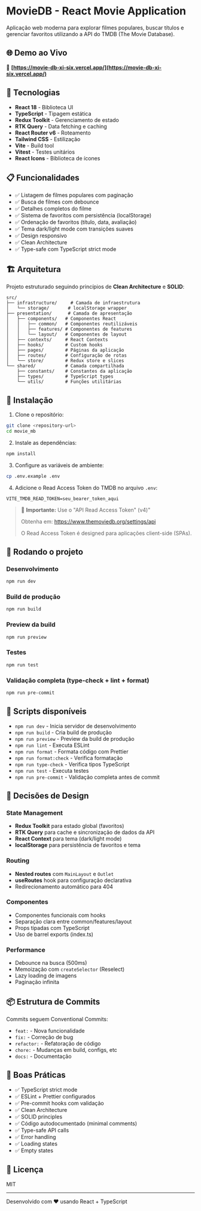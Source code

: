 # MovieDB - React Movie Application

Aplicação web moderna para explorar filmes populares, buscar títulos e gerenciar favoritos utilizando a API do TMDB (The Movie Database).

## 🌐 Demo ao Vivo

🔗 **[https://movie-db-xi-six.vercel.app/](https://movie-db-xi-six.vercel.app/)**

## 🚀 Tecnologias

- **React 18** - Biblioteca UI
- **TypeScript** - Tipagem estática
- **Redux Toolkit** - Gerenciamento de estado
- **RTK Query** - Data fetching e caching
- **React Router v6** - Roteamento
- **Tailwind CSS** - Estilização
- **Vite** - Build tool
- **Vitest** - Testes unitários
- **React Icons** - Biblioteca de ícones

## 📋 Funcionalidades

- ✅ Listagem de filmes populares com paginação
- ✅ Busca de filmes com debounce
- ✅ Detalhes completos do filme
- ✅ Sistema de favoritos com persistência (localStorage)
- ✅ Ordenação de favoritos (título, data, avaliação)
- ✅ Tema dark/light mode com transições suaves
- ✅ Design responsivo
- ✅ Clean Architecture
- ✅ Type-safe com TypeScript strict mode

## 🏗️ Arquitetura

Projeto estruturado seguindo princípios de **Clean Architecture** e **SOLID**:

```
src/
├── infrastructure/     # Camada de infraestrutura
│   └── storage/       # localStorage wrapper
├── presentation/      # Camada de apresentação
│   ├── components/   # Componentes React
│   │   ├── common/   # Componentes reutilizáveis
│   │   ├── features/ # Componentes de features
│   │   └── layout/   # Componentes de layout
│   ├── contexts/     # React Contexts
│   ├── hooks/        # Custom hooks
│   ├── pages/        # Páginas da aplicação
│   ├── routes/       # Configuração de rotas
│   └── store/        # Redux store e slices
└── shared/           # Camada compartilhada
    ├── constants/    # Constantes da aplicação
    ├── types/        # TypeScript types
    └── utils/        # Funções utilitárias
```

## 🔧 Instalação

1. Clone o repositório:
```bash
git clone <repository-url>
cd movie_mb
```

2. Instale as dependências:
```bash
npm install
```

3. Configure as variáveis de ambiente:
```bash
cp .env.example .env
```

4. Adicione o Read Access Token do TMDB no arquivo `.env`:
```env
VITE_TMDB_READ_TOKEN=seu_bearer_token_aqui
```

> 📝 **Importante:** Use o "API Read Access Token" (v4)"
>
> Obtenha em: https://www.themoviedb.org/settings/api
>
> O Read Access Token é designed para aplicações client-side (SPAs).

## 🚀 Rodando o projeto

### Desenvolvimento
```bash
npm run dev
```

### Build de produção
```bash
npm run build
```

### Preview da build
```bash
npm run preview
```

### Testes
```bash
npm run test
```

### Validação completa (type-check + lint + format)
```bash
npm run pre-commit
```

## 📝 Scripts disponíveis

- `npm run dev` - Inicia servidor de desenvolvimento
- `npm run build` - Cria build de produção
- `npm run preview` - Preview da build de produção
- `npm run lint` - Executa ESLint
- `npm run format` - Formata código com Prettier
- `npm run format:check` - Verifica formatação
- `npm run type-check` - Verifica tipos TypeScript
- `npm run test` - Executa testes
- `npm run pre-commit` - Validação completa antes de commit

## 🎨 Decisões de Design

### State Management
- **Redux Toolkit** para estado global (favoritos)
- **RTK Query** para cache e sincronização de dados da API
- **React Context** para tema (dark/light mode)
- **localStorage** para persistência de favoritos e tema

### Routing
- **Nested routes** com `MainLayout` e `Outlet`
- **useRoutes** hook para configuração declarativa
- Redirecionamento automático para 404

### Componentes
- Componentes funcionais com hooks
- Separação clara entre common/features/layout
- Props tipadas com TypeScript
- Uso de barrel exports (index.ts)

### Performance
- Debounce na busca (500ms)
- Memoização com `createSelector` (Reselect)
- Lazy loading de imagens
- Paginação infinita

## 📦 Estrutura de Commits

Commits seguem Conventional Commits:
- `feat:` - Nova funcionalidade
- `fix:` - Correção de bug
- `refactor:` - Refatoração de código
- `chore:` - Mudanças em build, configs, etc
- `docs:` - Documentação

## 🔐 Boas Práticas

- ✅ TypeScript strict mode
- ✅ ESLint + Prettier configurados
- ✅ Pre-commit hooks com validação
- ✅ Clean Architecture
- ✅ SOLID principles
- ✅ Código autodocumentado (minimal comments)
- ✅ Type-safe API calls
- ✅ Error handling
- ✅ Loading states
- ✅ Empty states

## 📄 Licença

MIT

---

Desenvolvido com ❤️ usando React + TypeScript
